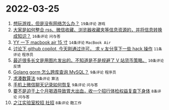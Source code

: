 # 2022-03-25

1. [想玩游戏，但是没有网络怎么办？](https://www.v2ex.com/t/842759) `19条评论` `游戏`
1. [大家是如何整合 rss、微信收藏、浏览器收藏夹等信息资源的，并将信息转换成知识？](https://www.v2ex.com/t/842758) `16条评论` `问与答`
1. [YY 一下 macbook air 15 寸](https://www.v2ex.com/t/842770) `14条评论` `MacBook Air`
1. [讨论下 github copilot, 今天刚通过许可， 求 v 友分享下一些 hack 操作](https://www.v2ex.com/t/842780) `11条评论` `程序员`
1. [最近很多长文是用图片发出的。不知道是不是规避了 V 站货币策略。](https://www.v2ex.com/t/842769) `10条评论` `反馈`
1. [Golang gorm 怎么跨库查询 MySQL？](https://www.v2ex.com/t/842781) `9条评论` `程序员`
1. [求凑数算法](https://www.v2ex.com/t/842767) `9条评论` `算法`
1. [手机上微信聊天记录如何恢复](https://www.v2ex.com/t/842762) `9条评论` `问与答`
1. [要不是迫于上个月喝酒导致胃大出血，收一个招行体检权益复查下身体](https://www.v2ex.com/t/842778) `8条评论` `问与答`
1. [之江实验室校招 社招](https://www.v2ex.com/t/842768) `8条评论` `酷工作`
